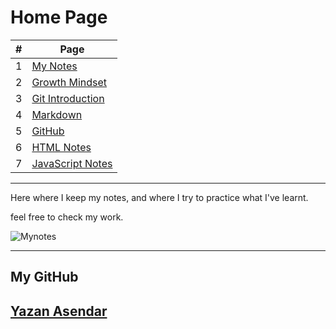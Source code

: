 # Home Page

#|Page
----|-----
1|[My Notes](notes.md)
2|[Growth Mindset](MG.md)
3|[Git Introduction](Git-Intro.md)
4|[Markdown](markd.md)
5|[GitHub](github.md)
6|[HTML Notes](html.md)
7|[JavaScript Notes](javascript.md)

-----------------------------------

Here where I keep my notes, and where I try to practice what I've learnt.

feel free to check my work.

![Mynotes](https://static.wixstatic.com/media/3ec22c_21b2e48ae3914af98cc65ccfdbfe3bc4~mv2_d_4256_2832_s_4_2.jpg/v1/fill/w_1962,h_1710,al_c,q_90,usm_0.66_1.00_0.01/3ec22c_21b2e48ae3914af98cc65ccfdbfe3bc4~mv2_d_4256_2832_s_4_2.webp)

------------------

## My GitHub 

## [Yazan Asendar](https://github.com/Yazandar)